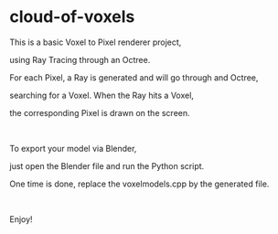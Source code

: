 cloud-of-voxels
===============
This is a basic Voxel to Pixel renderer project,

using Ray Tracing through an Octree.

For each Pixel, a Ray is generated and will go through and Octree,

searching for a Voxel. When the Ray hits a Voxel,

the corresponding Pixel is drawn on the screen.

<br/>

To export your model via Blender,

just open the Blender file and run the Python script.

One time is done, replace the voxelmodels.cpp by the generated file.

<br/>

Enjoy!
